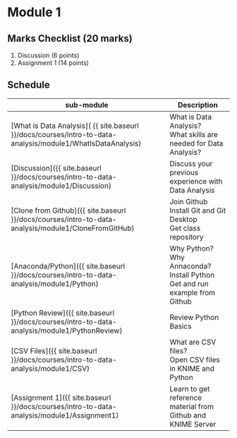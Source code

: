 # Module 1

## Marks Checklist (20 marks)

1.  Discussion (6 points)
2.  Assignment 1 (14 points) 

## Schedule

| sub-module|Description|
|---|---|
|[What is Data Analysis]( {{ site.baseurl }}/docs/courses/intro-to-data-analysis/module1/WhatIsDataAnalysis) | What is Data Analysis?<br>What skills are needed for Data Analysis? |
|[Discussion]({{ site.baseurl }}/docs/courses/intro-to-data-analysis/module1/Discussion) | Discuss your previous experience with Data Analysis |
|[Clone from Github]({{ site.baseurl }}/docs/courses/intro-to-data-analysis/module1/CloneFromGitHub) | Join Github <br> Install Git and Git Desktop <br> Get class repository |
|[Anaconda/Python]({{ site.baseurl }}/docs/courses/intro-to-data-analysis/module1/Python) | Why Python? Why Annaconda? <br>Install Python<br> Get and run example from Github|  
|[Python Review]({{ site.baseurl }}/docs/courses/intro-to-data-analysis/module1/PythonReview) | Review Python Basics|  
|[CSV Files]({{ site.baseurl }}/docs/courses/intro-to-data-analysis/module1/CSV) | What are CSV files? <br>Open CSV files in KNIME and Python<br>|  
|[Assignment 1]({{ site.baseurl }}/docs/courses/intro-to-data-analysis/module1/Assignment1) | Learn to get reference material from Github and KNIME Server |    


